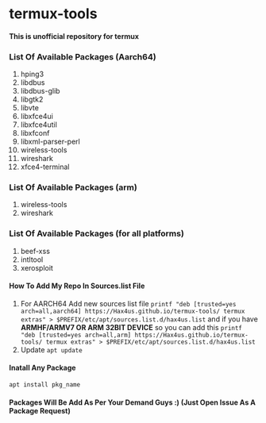 # termux-tools
#### This is unofficial repository for termux 

### List Of Available Packages (Aarch64)
1. hping3
2. libdbus
3. libdbus-glib
4. libgtk2
5. libvte
6. libxfce4ui
7. libxfce4util
8. libxfconf
9. libxml-parser-perl
10. wireless-tools
11. wireshark
12. xfce4-terminal

### List Of Available Packages (arm)
1. wireless-tools
2. wireshark

### List Of Available Packages (for all platforms)
1. beef-xss
2. intltool
3. xerosploit

#### How To Add My Repo In Sources.list File
1. For AARCH64 Add new sources list file `printf "deb [trusted=yes arch=all,aarch64] https://Hax4us.github.io/termux-tools/ termux extras" > $PREFIX/etc/apt/sources.list.d/hax4us.list` and if you have **ARMHF/ARMV7 OR ARM 32BIT DEVICE** so you can add this `printf "deb [trusted=yes arch=all,arm] https://Hax4us.github.io/termux-tools/ termux extras" > $PREFIX/etc/apt/sources.list.d/hax4us.list`
2. Update `apt update`

#### Inatall Any Package 
`apt install pkg_name`

#### Packages Will Be Add As Per Your Demand Guys :) (Just Open Issue As A Package Request)



